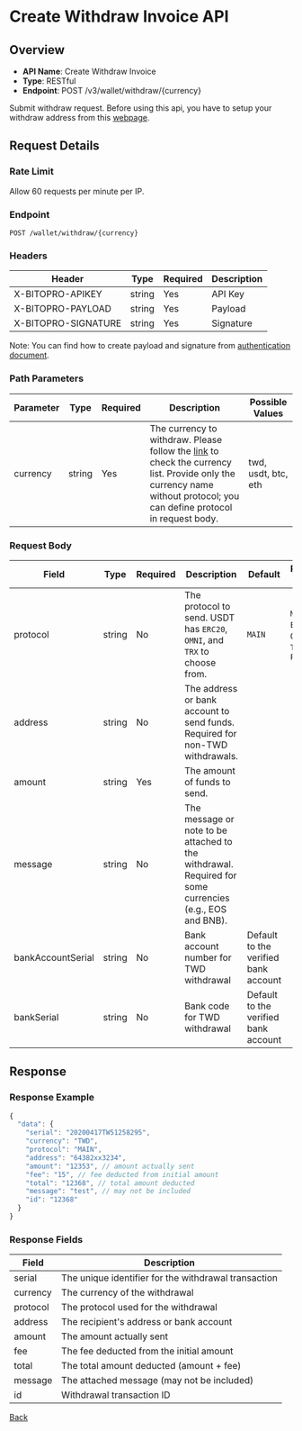 # Create Withdraw Invoice API

## Overview

- **API Name**: Create Withdraw Invoice
- **Type**: RESTful
- **Endpoint**: POST /v3/wallet/withdraw/{currency}

Submit withdraw request. Before using this api, you have to setup your withdraw address from this [webpage](https://www.bitopro.com/address).

## Request Details

### Rate Limit

Allow 60 requests per minute per IP.

### Endpoint

```
POST /wallet/withdraw/{currency}
```

### Headers

| Header | Type | Required | Description |
|--------|------|----------|-------------|
| X-BITOPRO-APIKEY | string | Yes | API Key |
| X-BITOPRO-PAYLOAD | string | Yes | Payload |
| X-BITOPRO-SIGNATURE | string | Yes | Signature |

Note: You can find how to create payload and signature from [authentication document](../../../README.md#api-security-protocol).

### Path Parameters

| Parameter | Type | Required | Description | Possible Values |
|-----------|------|----------|-------------|-----------------|
| currency | string | Yes | The currency to withdraw. Please follow the [link](https://www.bitopro.com/fees) to check the currency list. Provide only the currency name without protocol; you can define protocol in request body. | twd, usdt, btc, eth |

### Request Body

| Field | Type | Required | Description | Default | Possible Values | Example |
|-------|------|----------|-------------|---------|-----------------|---------|
| protocol | string | No | The protocol to send. USDT has `ERC20`, `OMNI`, and `TRX` to choose from. | `MAIN` | `MAIN`, `ERC20`, `OMNI`, `TRX`, `BSC`, `POLYGON` | `ERC20` |
| address | string | No | The address or bank account to send funds. Required for non-TWD withdrawals. | | | |
| amount | string | Yes | The amount of funds to send. | | | |
| message | string | No | The message or note to be attached to the withdrawal. Required for some currencies (e.g., EOS and BNB). | | | |
| bankAccountSerial | string | No | Bank account number for TWD withdrawal | Default to the verified bank account | | 0000028506119385 |
| bankSerial | string | No | Bank code for TWD withdrawal | Default to the verified bank account | | 004 |

## Response

### Response Example

```javascript
{
  "data": {
    "serial": "20200417TW51258295",
    "currency": "TWD",
    "protocol": "MAIN",
    "address": "64382xx3234",
    "amount": "12353", // amount actually sent
    "fee": "15", // fee deducted from initial amount
    "total": "12368", // total amount deducted
    "message": "test", // may not be included 
    "id": "12368"
  }
}
```

### Response Fields

| Field | Description |
|-------|-------------|
| serial | The unique identifier for the withdrawal transaction |
| currency | The currency of the withdrawal |
| protocol | The protocol used for the withdrawal |
| address | The recipient's address or bank account |
| amount | The amount actually sent |
| fee | The fee deducted from the initial amount |
| total | The total amount deducted (amount + fee) |
| message | The attached message (may not be included) |
| id | Withdrawal transaction ID |

[Back](../summary.md)